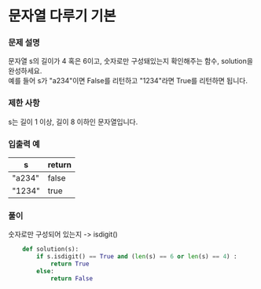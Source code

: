 # 문자열 다루기 기본

### 문제 설명
문자열 s의 길이가 4 혹은 6이고, 숫자로만 구성돼있는지 확인해주는 함수, solution을 완성하세요.        
예를 들어 s가 "a234"이면 False를 리턴하고 "1234"라면 True를 리턴하면 됩니다.

### 제한 사항
s는 길이 1 이상, 길이 8 이하인 문자열입니다.      

### 입출력 예
|s|return|
|---|-----|
|"a234"|false|
|"1234"|true|

### 풀이
숫자로만 구성되어 있는지 -> isdigit()         

```python
    def solution(s):
        if s.isdigit() == True and (len(s) == 6 or len(s) == 4) :
            return True
        else:
            return False
```


